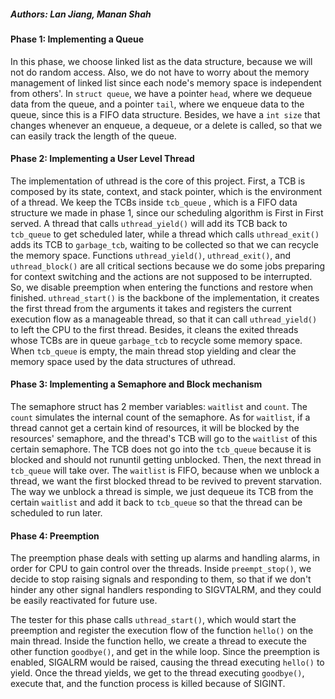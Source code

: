 ##### Authors: Lan Jiang, Manan Shah

#### Phase 1: Implementing a Queue

In this phase, we choose linked list as the data structure, because we will not
do random access. Also, we do not have to worry about the memory management of
linked list since each node's memory space is independent from others'. In 
`struct queue`, we have a pointer `head`, where we dequeue data from the queue, 
and a pointer `tail`, where we enqueue data to the queue, since this is a FIFO 
data structure. Besides, we have a `int size` that changes whenever an enqueue, 
a dequeue, or a delete is called, so that we can easily track the length of the 
queue. 


#### Phase 2: Implementing a User Level Thread

The implementation of uthread is the core of this project. First, a TCB is 
composed by its state, context, and stack pointer, which is the environment of
a thread. We keep the TCBs inside `tcb_queue` , which is a FIFO data structure 
we made in phase 1, since our scheduling algorithm is First in First served. 
A thread that calls `uthread_yield()` will add its TCB back to `tcb_queue` to 
get scheduled later, while a thread which calls `uthread_exit()` adds its TCB 
to `garbage_tcb`, waiting to be collected so that we can recycle the memory 
space. Functions `uthread_yield()`, `uthread_exit()`, and `uthread_block()` are
all critical sections because we do some jobs preparing for context switching 
and the actions are not supposed to be interrupted. So, we disable preemption 
when entering the functions and restore when finished. `uthread_start()` is the 
backbone of the implementation, it creates the first thread from the arguments it 
takes and registers the current execution flow as a manageable thread, so that 
it can call `uthread_yield()` to left the CPU to the first thread. Besides, it 
cleans the exited threads whose TCBs are in queue `garbage_tcb` to recycle some 
memory space. When `tcb_queue` is empty, the main thread stop yielding and clear 
the memory space used by the data structures of uthread. 


#### Phase 3: Implementing a Semaphore and Block mechanism

The semaphore struct has 2 member variables: `waitlist` and `count`. The `count` 
simulates the internal count of the semaphore. As for `waitlist`, if a thread 
cannot get a certain kind of resources, it will be blocked by the resources' 
semaphore, and the thread's TCB will go to the `waitlist` of this certain 
semaphore. The TCB does not go into the `tcb_queue` because it is blocked and 
should not rununtil getting unblocked. Then, the next thread in 
`tcb_queue` will take over. The `waitlist` is FIFO, because when we unblock a 
thread, we want the first blocked thread to be revived to prevent starvation. 
The way we unblock a thread is simple, we just dequeue its TCB from the 
certain `waitlist` and add it back to `tcb_queue` so that the thread can be 
scheduled to run later. 

#### Phase 4: Preemption

The preemption phase deals with setting up alarms and handling alarms, in order 
for CPU to gain control over the threads. Inside `preempt_stop()`, we decide to
stop raising signals and responding to them, so that if we don't hinder any 
other signal handlers responding to SIGVTALRM, and they could be easily 
reactivated for future use. 

The tester for this phase calls `uthread_start()`, which would start the 
preemption and register the execution flow of the function `hello()` on the main 
thread. Inside the function hello, we create a thread to execute the other 
function `goodbye()`, and get in the while loop. Since the preemption is 
enabled, SIGALRM would be raised, causing the thread executing `hello()` to 
yield. Once the thread yields, we get to the thread executing `goodbye()`, 
execute that, and the function process is killed because of SIGINT.
